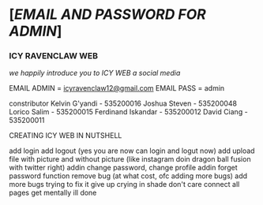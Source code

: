 # [*EMAIL AND PASSWORD FOR ADMIN*]
### ICY RAVENCLAW WEB

*we happily introduce you to ICY WEB a social media*

EMAIL ADMIN = icyravenclaw12@gmail.com
EMAIL PASS  = admin

constributor 
Kelvin G'yandi - 535200016
Joshua Steven - 535200048
Lorico Salim - 535200015
Ferdinand Iskandar - 535200012
David Ciang - 535200011

CREATING ICY WEB IN NUTSHELL

add login
add logout (yes you are now can login and logut now)
add upload file with picture and without picture (like instagram doin  dragon ball fusion with twitter right)
addin change password, change profile
addin forget password function
remove bug (at what cost, ofc adding more bugs)
add more bugs
trying to fix it
give up
crying in shade
don't care
connect all pages
get mentally ill
done
